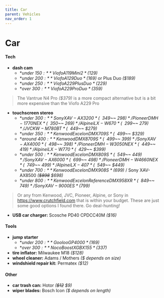 ```yaml
---
title: Car
parent: Vehicles
nav_order: 1
---
```

# Car

#### Tech

- **dash cam** 
	- **under $150:** Viofo A119 Mini 2 *($129)*
	- **under $200:** Viofo A129 Duo *($169)* or Plus Duo *($189)*
	- **under $250:** Viofo A229 Plus Duo *($229)* 
	- **over $300:** Viofo A229 Pro Duo *($359)* 

> The Vantrue N4 Pro *($379)* is a more compact alternative but is a bit more expensive than the Viofo A229 Pro

- **touchscreen stereo** 
	- **under $300:** Sony XAV-AX3200 *(~~$349~~ $298)* / Pioneer DMH-1770NEX *(~~$350~~ $269)* / Alpine iLX-W670 *(~~$299~~ $279)* / JVC KW-M780BT *(~~$449~~ $279)*
	- **under $350:** Kenwood Excelon DMX709S *(~~$499~~ $329)*
	- **around $400:** Kenwood DMX8709S *(~~$499~~ $399)* / Sony XAV-AX4000 *(~~$498~~ $398)* / Pioneer DMH-W3050NEX *(~~$449~~ $419)* / Alpine iLX-W770 *(~~$429~~ $399)*
	- **under $500:** Kenwood Excelon DMX809S *(~~$549~~ $449)* / Sony XAV-AX6000 *(~~$699~~ $498)* / Pioneer DMH-W4660NEX *(~~$749~~ $499)* / Alpine iLX-407 *(~~$549~~ $449)* 
	- **under $700:** Kenwood Excelon DMX908S *($699)* / Sony XAV-AX8500 *(~~$898~~ $698)*
	- **under $800:** Kenwood Excelon Reference DMX958XR *(~~$849~~ $749)* / Sony XAV-9000ES *($799)*

> Or any from Kenwood, JVC, Pioneer, Alpine, or Sony in https://www.crutchfield.com that is within your budget. These are just some good options I found there. Go deal-hunting!

- **USB car charger:** Scosche PD40 CPDCC40M *($16)*

#### Tools

- **jump starter** 
	- **under $200:** Gooloo GP4000 *($169)*
	- **over $300:** Noco Boost X GBX155 *($337)*
- **tire inflator:** Milwaukee M18 *($128)*
- **wheel cleaner:** Adams / Mothers *($ depends on size)*
- **windshield repair kit:** Permatex *($12)*

#### Other

- **car trash can:** Hotor *(~~$12~~ $9)*
- **wiper blades:** Bosch Icon *($ depends on length)*
